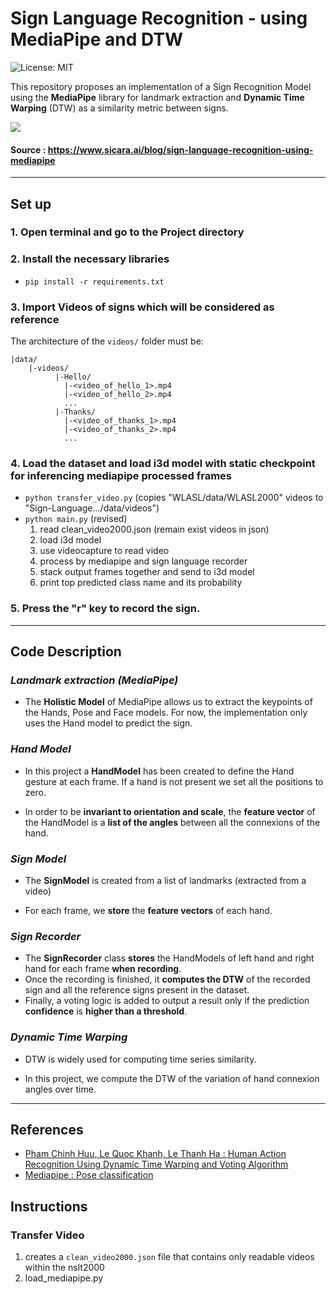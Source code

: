 # Sign Language Recognition - using MediaPipe and DTW

![License: MIT](https://img.shields.io/badge/license-MIT-green)

This repository proposes an implementation of a Sign Recognition Model using the **MediaPipe** library 
for landmark extraction and **Dynamic Time Warping** (DTW) as a similarity metric between signs.

![](example.gif)

#### Source : https://www.sicara.ai/blog/sign-language-recognition-using-mediapipe
___

## Set up

### 1. Open terminal and go to the Project directory

### 2. Install the necessary libraries

- ` pip install -r requirements.txt `

### 3. Import Videos of signs which will be considered as reference
The architecture of the `videos/` folder must be:
```
|data/
    |-videos/
          |-Hello/
            |-<video_of_hello_1>.mp4
            |-<video_of_hello_2>.mp4
            ...
          |-Thanks/
            |-<video_of_thanks_1>.mp4
            |-<video_of_thanks_2>.mp4
            ...
```


### 4. Load the dataset and load i3d model with static checkpoint for inferencing mediapipe processed frames
- `python transfer_video.py` (copies "WLASL/data/WLASL2000" videos to "Sign-Language.../data/videos")
- ` python main.py ` (revised)
  1. read clean_video2000.json (remain exist videos in json)
  2. load i3d model
  3. use videocapture to read video
  4. process by mediapipe and sign language recorder
  5. stack output frames together and send to i3d model
  6. print top predicted class name and its probability 

### 5. Press the "r" key to record the sign. 

___
## Code Description

### *Landmark extraction (MediaPipe)*

- The **Holistic Model** of MediaPipe allows us to extract the keypoints of the Hands, Pose and Face models.
For now, the implementation only uses the Hand model to predict the sign.


### *Hand Model*

- In this project a **HandModel** has been created to define the Hand gesture at each frame. 
If a hand is not present we set all the positions to zero.

- In order to be **invariant to orientation and scale**, the **feature vector** of the
HandModel is a **list of the angles** between all the connexions of the hand.

### *Sign Model*

- The **SignModel** is created from a list of landmarks (extracted from a video)

- For each frame, we **store** the **feature vectors** of each hand.

### *Sign Recorder*

- The **SignRecorder** class **stores** the HandModels of left hand and right hand for each frame **when recording**.
- Once the recording is finished, it **computes the DTW** of the recorded sign and 
all the reference signs present in the dataset.
- Finally, a voting logic is added to output a result only if the prediction **confidence** is **higher than a threshold**.

### *Dynamic Time Warping*

-  DTW is widely used for computing time series similarity.

- In this project, we compute the DTW of the variation of hand connexion angles over time.

___

## References

 - [Pham Chinh Huu, Le Quoc Khanh, Le Thanh Ha : Human Action Recognition Using Dynamic Time Warping and Voting Algorithm](https://www.researchgate.net/publication/290440452)
 - [Mediapipe : Pose classification](https://google.github.io/mediapipe/solutions/pose_classification.html)


## Instructions
### Transfer Video
1. creates a `clean_video2000.json` file that contains only readable videos within the nslt2000
2. load_mediapipe.py
